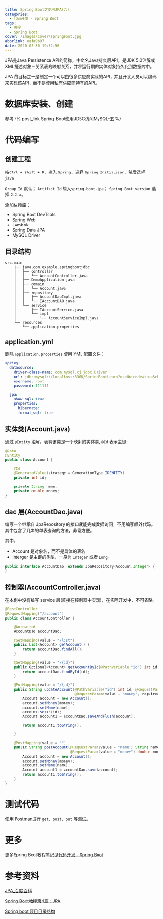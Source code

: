 ```yaml
---
title: Spring Boot之使用JPA(六)
categories:
  - 代码开发 - Spring Boot
tags:
  - 教程
  - Spring Boot
cover: /images/cover/springboot.jpg
abbrlink: eafa9b97
date: 2020-03-30 19:32:56
---
```



JPA是Java Persistence API的简称，中文名Java持久层API，是JDK 5.0注解或XML描述对象－关系表的映射关系，并将运行期的实体对象持久化到数据库中。

JPA 的目标之一是制定一个可以由很多供应商实现的API，并且开发人员可以编码来实现该API，而不是使用私有供应商特有的API。


# 数据库安装、创建

参考 {% post_link Spring-Boot使用JDBC访问MySQL-五 %}

# 代码编写

## 创建工程

按`Ctrl + Shift + P`，输入 `Spring`，选择 `Spring Initializer`，然后选择 `java`；

`Group Id` 默认；
`Artifact Id` 输入`spring-boot-jpa`；
`Spring Boot version` 选择 `2.2.x`。

添加依赖库：
- Spring Boot DevTools
- Spring Web
- Lombok
- Spring Data JPA
- MySQL Driver

## 目录结构

```
src.main
    ├── java.com.example.springbootjdbc
    │   ├── controller
    │   │   └── AccountController.java
    │   ├── DemoApplication.java
    │   ├── domain
    │   │   └── Account.java
    │   ├── repository
    │   │   ├── AccountDaoImpl.java
    │   │   └── IAccountDAO.java
    │   └── service
    │       ├── IAccountService.java
    │       └── impl
    │           └── AccountServiceImpl.java
    └── resources
        └── application.properties

```

## application.yml

删除 `application.properties` 使用 YML 配置文件：

```yml
spring:
  datasource:
    driver-class-name: com.mysql.cj.jdbc.Driver
    url: jdbc:mysql://localhost:3306/SpringBootLearn?useUnicode=true&characterEncoding=utf8&characterSetResults=utf8
    username: root
    password: 111111

  jpa:
    show-sql: true
    properties:
      hibernate:
      format_sql: true
```

## 实体类(Account.java)

通过 `@Entity` 注解，表明该类是一个映射的实体类, `@Id` 表示主键:

```java
@Data
@Entity
public class Account {

    @Id
    @GeneratedValue(strategy = GenerationType.IDENTITY)
    private int id;

    private String name;
    private double money;
}
```

## dao 层(AccountDao.java)

编写一个继承自 JpaRepository 的接口就能完成数据访问，不用编写额外代码。其中包含了几本的单表查询的方法，非常方便。

其中，
- Account 是对象名，而不是具体的表名
- Interger 是主键的类型，一般为 `Integer` 或者 `Long`。

```java
public interface AccountDao  extends JpaRepository<Account,Integer> {
}
```

## 控制器(AccountController.java)

在本例中没有编写 service 层(直接在控制器中实现)，在实际开发中，不可省略。

```java
@RestController
@RequestMapping("/account")
public class AccountController {

    @Autowired
    AccountDao accountDao;

    @GetMapping(value = "/list")
    public List<Account> getAccount() {
        return accountDao.findAll();
    }

    @GetMapping(value = "/{id}")
    public Optional<Account> getAccountById(@PathVariable("id") int id) {
        return accountDao.findById(id);
    }

    @PutMapping(value = "/{id}")
    public String updateAccount(@PathVariable("id") int id, @RequestParam(value = "name", required = true) String name,
                                @RequestParam(value = "money", required = true) double money) {
        Account account = new Account();
        account.setMoney(money);
        account.setName(name);
        account.setId(id);
        Account account1 = accountDao.saveAndFlush(account);

        return account1.toString();

    }

    @PostMapping(value = "")
    public String postAccount(@RequestParam(value = "name") String name,
                              @RequestParam(value = "money") double money) {
        Account account = new Account();
        account.setMoney(money);
        account.setName(name);
        Account account1 = accountDao.save(account);
        return account1.toString();
    }
}
```

# 测试代码

使用 [Postman](https://www.postman.com/downloads/)进行 `get, post, put` 等测试。


# 更多

更多Spring Boot教程笔记见[代码开发 - Spring Boot](/categories/代码开发-Spring-Boot/)

# 参考资料

[JPA_百度百科](https://baike.baidu.com/item/JPA/5660672?fr=aladdin)

[Spring Boot教程第4篇：JPA](https://www.fangzhipeng.com/springboot/2017/05/04/sb4-jpaJ.html)

[Spring boot 项目目录结构](https://blog.csdn.net/u012675150/article/details/79351990)